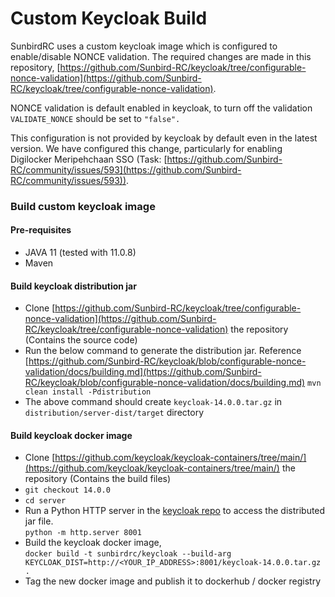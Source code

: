 # Custom Keycloak Build

SunbirdRC uses a custom keycloak image which is configured to enable/disable NONCE validation. The required changes are made in this repository, [https://github.com/Sunbird-RC/keycloak/tree/configurable-nonce-validation](https://github.com/Sunbird-RC/keycloak/tree/configurable-nonce-validation).

NONCE validation is default enabled in keycloak, to turn off the validation `VALIDATE_NONCE` should be set to `"false".`

This configuration is not provided by keycloak by default even in the latest version. We have configured this change, particularly for enabling Digilocker Meripehchaan SSO (Task: [https://github.com/Sunbird-RC/community/issues/593](https://github.com/Sunbird-RC/community/issues/593)).

### Build custom keycloak image

#### Pre-requisites

* JAVA 11 (tested with 11.0.8)
* Maven

#### Build keycloak distribution jar

* Clone [https://github.com/Sunbird-RC/keycloak/tree/configurable-nonce-validation](https://github.com/Sunbird-RC/keycloak/tree/configurable-nonce-validation) the repository (Contains the source code)
* Run the below command to generate the distribution jar. Reference [https://github.com/Sunbird-RC/keycloak/blob/configurable-nonce-validation/docs/building.md](https://github.com/Sunbird-RC/keycloak/blob/configurable-nonce-validation/docs/building.md) `mvn clean install -Pdistribution`&#x20;
* The above command should create `keycloak-14.0.0.tar.gz` in `distribution/server-dist/target` directory&#x20;

#### Build keycloak docker image

* Clone [https://github.com/keycloak/keycloak-containers/tree/main/](https://github.com/keycloak/keycloak-containers/tree/main/) the repository (Contains the build files)
* `git checkout 14.0.0`
* `cd server`
* Run a Python HTTP server in the [keycloak repo](custom-keycloak-build.md#build-keycloak-distribution-jar) to access the distributed jar file. \
  `python -m http.server 8001`
* Build the keycloak docker image,\
  `docker build -t sunbirdrc/keycloak --build-arg KEYCLOAK_DIST=http://<YOUR_IP_ADDRESS>:8001/keycloak-14.0.0.tar.gz .`
* Tag the new docker image and publish it to dockerhub / docker registry



